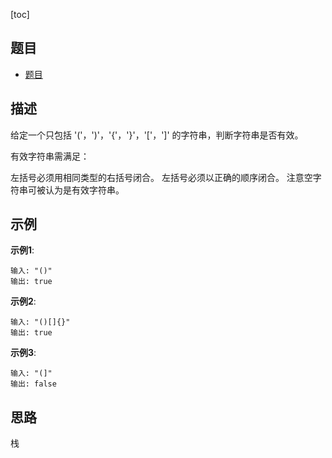 [toc]

## 题目 
- [题目](https://leetcode-cn.com/problems/valid-parentheses/)

## 描述

给定一个只包括 '('，')'，'{'，'}'，'['，']' 的字符串，判断字符串是否有效。

有效字符串需满足：

左括号必须用相同类型的右括号闭合。
左括号必须以正确的顺序闭合。
注意空字符串可被认为是有效字符串。


## 示例 
**示例1**:
```text
输入: "()"
输出: true
```

**示例2**:
```text
输入: "()[]{}"
输出: true
```

**示例3**:
```text
输入: "(]"
输出: false
```
## 思路
栈
